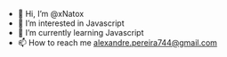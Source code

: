 - 👋 Hi, I’m @xNatox
- 👀 I’m interested in Javascript
- 🌱 I’m currently learning Javascript
- 📫 How to reach me alexandre.pereira744@gmail.com

<!---
xNatox/xNatox is a ✨ special ✨ repository because its `README.md` (this file) appears on your GitHub profile.
You can click the Preview link to take a look at your changes.
--->

